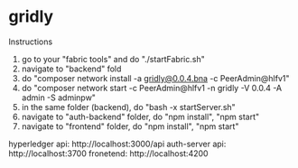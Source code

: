 # gridly

Instructions
1. go to your "fabric tools" and do "./startFabric.sh"
2. navigate to "backend" fold
3. do "composer network install -a gridly@0.0.4.bna -c PeerAdmin@hlfv1"
4. do "composer network start -c PeerAdmin@hlfv1 -n gridly -V 0.0.4 -A admin -S adminpw"
5. in the same folder (backend), do "bash -x startServer.sh"
6. navigate to "auth-backend" folder, do "npm install", "npm start"
7. navigate to "frontend" folder, do "npm install", "npm start"

hyperledger api: http://localhost:3000/api
auth-server api: http://localhost:3700
fronetend: http://localhost:4200
